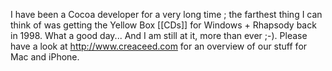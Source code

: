 I have been a Cocoa developer for a very long time ; the farthest thing I can think of was getting the Yellow Box [[CDs]] for Windows + Rhapsody back in 1998. What a good day... And I am still at it, more than ever ;-). Please have a look at http://www.creaceed.com for an overview of our stuff for Mac and iPhone.